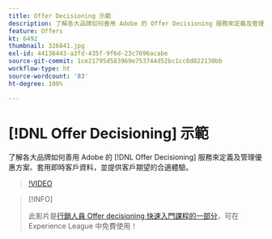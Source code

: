 ```yaml
---
title: Offer Decisioning 示範
description: 了解各大品牌如何善用 Adobe 的 Offer Decisioning 服務來定義及管理優惠方案、套用即時客戶資料，並提供客戶期望的合適體驗。
feature: Offers
kt: 6492
thumbnail: 326841.jpg
exl-id: 44136443-a3fd-435f-9f6d-23c7696acabe
source-git-commit: 1ce21795d583969e753744d52bc1cc8d822130bb
workflow-type: ht
source-wordcount: '83'
ht-degree: 100%

---
```


# [!DNL Offer Decisioning] 示範

了解各大品牌如何善用 Adobe 的 [!DNL Offer Decisioning] 服務來定義及管理優惠方案、套用即時客戶資料，並提供客戶期望的合適體驗。

>[!VIDEO](https://video.tv.adobe.com/v/326841?quality=12&learn=on)

>[!INFO]
>
> 此影片是[行銷人員 Offer decisioning 快速入門課程的一部分](https://experienceleague.adobe.com/?recommended=ExperiencePlatform-U-1-2020.1.offerdecisioning?lang=zh-Hant)，可在 Experience League 中免費使用！
